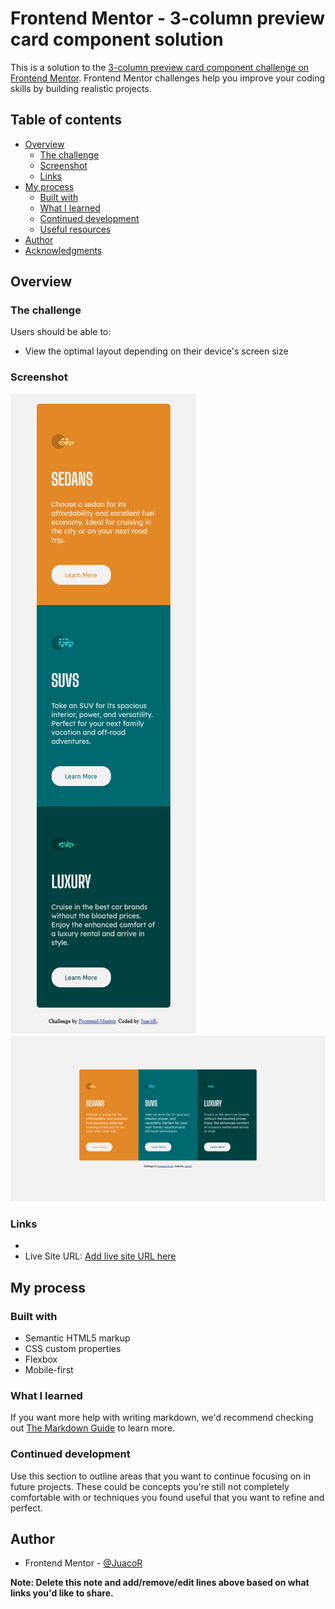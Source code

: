 # Frontend Mentor - 3-column preview card component solution

This is a solution to the [3-column preview card component challenge on Frontend Mentor](https://www.frontendmentor.io/challenges/3column-preview-card-component-pH92eAR2-). Frontend Mentor challenges help you improve your coding skills by building realistic projects. 

## Table of contents

- [Overview](#overview)
  - [The challenge](#the-challenge)
  - [Screenshot](#screenshot)
  - [Links](#links)
- [My process](#my-process)
  - [Built with](#built-with)
  - [What I learned](#what-i-learned)
  - [Continued development](#continued-development)
  - [Useful resources](#useful-resources)
- [Author](#author)
- [Acknowledgments](#acknowledgments)

## Overview

### The challenge

Users should be able to:

- View the optimal layout depending on their device's screen size

### Screenshot

![](./screenshot/mobile-design.png)
![](./screenshot/desktop-design.png)

### Links

-
- Live Site URL: [Add live site URL here](https://juacor.github.io/3-column-preview-card-component/)

## My process

### Built with

- Semantic HTML5 markup
- CSS custom properties
- Flexbox
- Mobile-first 

### What I learned



If you want more help with writing markdown, we'd recommend checking out [The Markdown Guide](https://www.markdownguide.org/) to learn more.

### Continued development

Use this section to outline areas that you want to continue focusing on in future projects. These could be concepts you're still not completely comfortable with or techniques you found useful that you want to refine and perfect.

## Author

- Frontend Mentor - [@JuacoR](https://www.frontendmentor.io/profile/JuacoR)

**Note: Delete this note and add/remove/edit lines above based on what links you'd like to share.**


